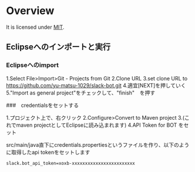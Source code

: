 # Overview
It is licensed under [MIT](https://opensource.org/licenses/MIT).

## Eclipseへのインポートと実行

### Eclipseへのimport

1.Select File>Import>Git - Projects from Git
2.Clone URL
3.set clone URL to https://github.com/yu-matsu-1029/slack-bot.git
4.適宜[NEXT]を押していく
5."Import as general project"をチェックして、"finish"　を押す


###　credentialsをセットする

1.プロジェクト上で、右クリック
2.Configure>Convert to Maven project
3.(これでmaven projectとしてEclipseに読み込まれます)
4.API Token for BOT をセット

src/main/java直下にcredentials.propertiesというファイルを作り、以下のように取得したapi tokenをセットします

```
slack.bot_api_token=xoxb-xxxxxxxxxxxxxxxxxxxxxxxx
```
